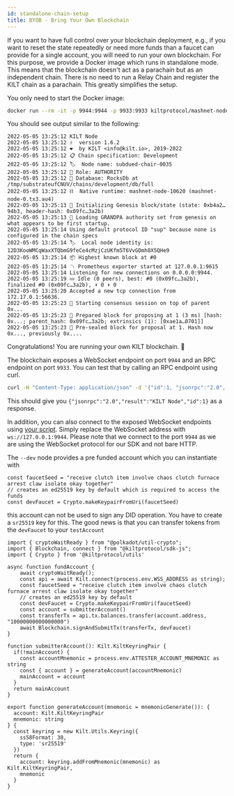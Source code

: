 ```yaml
---
id: standalone-chain-setup
title: BYOB - Bring Your Own Blockchain
---
```


If you want to have full control over your blockchain deployment, e.g., if you want to reset the state repeatedly or need more funds than a faucet can provide for a single account, you will need to run your own blockchain.
For this purpose, we provide a Docker image which runs in standalone mode.
This means that the blockchain doesn't act as a parachain but as an independent chain.
There is no need to run a Relay Chain and register the KILT chain as a parachain.
This greatly simplifies the setup.

You only need to start the Docker image:

```bash
docker run --rm -it -p 9944:9944 -p 9933:9933 kiltprotocol/mashnet-node:latest --dev --ws-external --rpc-external
```

You should see output similar to the following:

```
2022-05-05 13:25:12 KILT Node
2022-05-05 13:25:12 ✌️  version 1.6.2
2022-05-05 13:25:12 ❤️  by KILT <info@kilt.io>, 2019-2022
2022-05-05 13:25:12 📋 Chain specification: Development
2022-05-05 13:25:12 🏷  Node name: subdued-chair-0035
2022-05-05 13:25:12 👤 Role: AUTHORITY
2022-05-05 13:25:12 💾 Database: RocksDb at /tmp/substrateufCNUV/chains/development/db/full
2022-05-05 13:25:12 ⛓  Native runtime: mashnet-node-10620 (mashnet-node-0.tx3.au4)
2022-05-05 13:25:13 🔨 Initializing Genesis block/state (state: 0xb4a2…94b3, header-hash: 0x09fc…3a2b)
2022-05-05 13:25:13 👴 Loading GRANDPA authority set from genesis on what appears to be first startup.
2022-05-05 13:25:14 Using default protocol ID "sup" because none is configured in the chain specs
2022-05-05 13:25:14 🏷  Local node identity is: 12D3KooWMCqWaxXTQbmG9feCe4cMzjCzUKfm5T6VvGDmh8X5QHe9
2022-05-05 13:25:14 📦 Highest known block at #0
2022-05-05 13:25:14 〽️ Prometheus exporter started at 127.0.0.1:9615
2022-05-05 13:25:14 Listening for new connections on 0.0.0.0:9944.
2022-05-05 13:25:19 💤 Idle (0 peers), best: #0 (0x09fc…3a2b), finalized #0 (0x09fc…3a2b), ⬇ 0 ⬆ 0
2022-05-05 13:25:20 Accepted a new tcp connection from 172.17.0.1:56636.
2022-05-05 13:25:23 🙌 Starting consensus session on top of parent 0x...
2022-05-05 13:25:23 🎁 Prepared block for proposing at 1 (3 ms) [hash: 0x...; parent_hash: 0x09fc…3a2b; extrinsics (1): [0xae1a…0701]]
2022-05-05 13:25:23 🔖 Pre-sealed block for proposal at 1. Hash now 0x..., previously 0x....
```

Congratulations!
You are running your own KILT blockchain. 🎉

The blockchain exposes a WebSocket endpoint on port `9944` and an RPC endpoint on port `9933`.
You can test that by calling an RPC endpoint using curl.

```bash
curl -H "Content-Type: application/json" -d '{"id":1, "jsonrpc":"2.0", "method": "system_name", "params":[]}' http://127.0.0.1:9933/
```

This should give you `{"jsonrpc":"2.0","result":"KILT Node","id":1}` as a response.

In addition, you can also connect to the exposed WebSocket endpoints using [your script](./index.md#set-up-your-project).
Simply replace the WebSocket address with `ws://127.0.0.1:9944`.
Please note that we connect to the port `9944` as we are using the WebSocket protocol for our SDK and not bare HTTP.

The `--dev` node provides a pre funded account which you can instantiate with

```
const faucetSeed = "receive clutch item involve chaos clutch furnace arrest claw isolate okay together"
// creates an ed25519 key by default which is required to access the funds
const devFaucet = Crypto.makeKeypairFromUri(faucetSeed)
```

this account can not be used to sign any DID operation. You have to create a `sr25519` key for this. The good news is that you can transfer tokens from the `devFaucet` to your `testAccount`

```
import { cryptoWaitReady } from "@polkadot/util-crypto";
import { Blockchain, connect } from "@kiltprotocol/sdk-js";
import { Crypto } from '@kiltprotocol/utils'

async function fundAccount {
    await cryptoWaitReady();
    const api = await Kilt.connect(process.env.WSS_ADDRESS as string);
    const faucetSeed = "receive clutch item involve chaos clutch furnace arrest claw isolate okay together"
    // creates an ed25519 key by default
    const devFaucet = Crypto.makeKeypairFromUri(faucetSeed)
    const account = submitterAccount()
    const transferTx = api.tx.balances.transfer(account.address, "10000000000000000")
    await Blockchain.signAndSubmitTx(transferTx, devFaucet)
}

function submitterAccount(): Kilt.KiltKeyringPair {
  if(!mainAccount) {
    const accountMnemonic = process.env.ATTESTER_ACCOUNT_MNEMONIC as string
    const { account } = generateAccount(accountMnemonic)
    mainAccount = account
  }
  return mainAccount
}

export function generateAccount(mnemonic = mnemonicGenerate()): {
  account: Kilt.KiltKeyringPair
  mnemonic: string
} {
  const keyring = new Kilt.Utils.Keyring({
    ss58Format: 38,
    type: 'sr25519'
  })
  return {
    account: keyring.addFromMnemonic(mnemonic) as Kilt.KiltKeyringPair,
    mnemonic
  }
}
```
